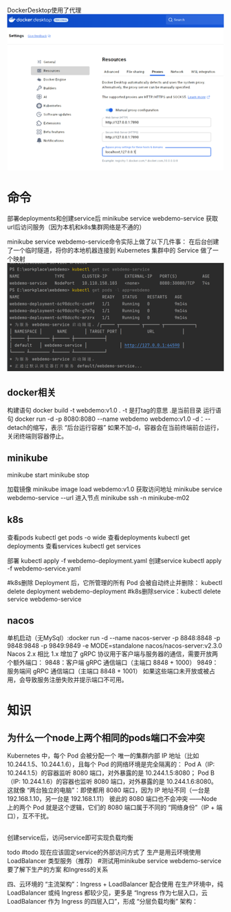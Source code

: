 DockerDesktop使用了代理
![img.png](img.png)
# 命令
部署deployments和创建service后
minikube service webdemo-service 获取url后访问服务（因为本机和k8s集群网络是不通的）

minikube service webdemo-service命令实际上做了以下几件事：
在后台创建了一个临时隧道，将你的本地机器连接到 Kubernetes 集群中的 Service 做了一个映射
![img_1.png](img_1.png)
## docker相关
构建语句 docker build -t webdemo:v1.0 .
-t 是打tag的意思 .是当前目录
运行语句 docker run -d -p 8080:8080 --name webdemo webdemo:v1.0
-d：--detach的缩写，表示 “后台运行容器”  如果不加-d，容器会在当前终端前台运行，关闭终端则容器停止。

## minikube
minikube start
minikube stop

加载镜像 minikube image load webdemo:v1.0
获取访问地址 minikube service webdemo-service --url
进入节点 minikube ssh -n minikube-m02

## k8s
查看pods kubectl get pods -o wide
查看deployments kubectl get deployments
查看services kubectl get services

部署 kubectl apply -f webdemo-deployment.yaml
创建service kubectl apply -f webdemo-service.yaml


#k8s删除 Deployment 后，它所管理的所有 Pod 会被自动终止并删除： kubectl delete deployment webdemo-deployment
#k8s删除service：kubectl delete service webdemo-service

## nacos
单机启动（无MySql）:docker run -d --name nacos-server -p 8848:8848 -p 9848:9848 -p 9849:9849 -e MODE=standalone nacos/nacos-server:v2.3.0
Nacos 2.x 相比 1.x 增加了 gRPC 协议用于客户端与服务器的通信，需要开放两个额外端口：
9848：客户端 gRPC 通信端口（主端口 8848 + 1000）
9849：服务端间 gRPC 通信端口（主端口 8848 + 1001）
如果这些端口未开放或被占用，会导致服务注册失败并提示端口不可用。
# 知识
## 为什么一个node上两个相同的pods端口不会冲突
Kubernetes 中，每个 Pod 会被分配一个 唯一的集群内部 IP 地址（比如 10.244.1.5、10.244.1.6），且每个 Pod 的网络环境是完全隔离的：
Pod A（IP: 10.244.1.5）的容器监听 8080 端口，对外暴露的是 10.244.1.5:8080；
Pod B（IP: 10.244.1.6）的容器也监听 8080 端口，对外暴露的是 10.244.1.6:8080。
这就像 “两台独立的电脑”：即使都用 8080 端口，因为 IP 地址不同（一台是 192.168.1.10，另一台是 192.168.1.11）
彼此的 8080 端口也不会冲突 ——Node 上的两个 Pod 就是这个逻辑，它们的 8080 端口属于不同的 “网络身份”（IP + 端口），互不干扰。


## 
创建service后，访问service即可实现负载均衡

todo
#todo 现在应该固定service的外部访问方式了 生产是用云环境使用 LoadBalancer 类型服务（推荐）
#测试用minikube service webdemo-service 要了解下生产的方案 和Ingress的关系

四、云环境的 “主流架构”：Ingress + LoadBalancer 配合使用
在生产环境中，纯 LoadBalancer 或纯 Ingress 都较少见，更多是 “Ingress 作为七层入口，云 LoadBalancer 作为 Ingress 的四层入口”，形成 “分层负载均衡” 架构：